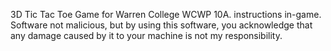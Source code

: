 3D Tic Tac Toe Game for Warren College WCWP 10A. instructions in-game. Software not malicious, but by using this software, you acknowledge that any damage caused by it to your machine is not my responsibility.
